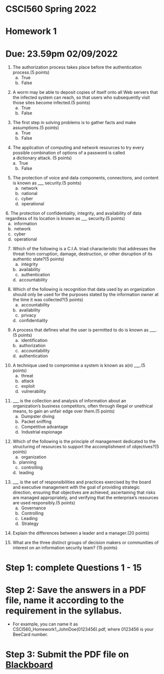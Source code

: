 # CSCI560 Spring 2022
# Homework 1
# Due: 23.59pm 02/09/2022

1. The authorization process takes place before the authentication process.(5 points)<br>
 	a. 	True<br>
 	b. 	False<br>
  
2. A worm may be able to deposit copies of itself onto all Web servers that the infected system can reach, so that users who subsequently visit those sites become infected.(5 points)<br>
 	a. 	True<br>
 	b. 	False<br>
  
  3. The first step in solving problems is to gather facts and make assumptions.(5 points)<br>
 	a. 	True<br>
 	b. 	False<br>
  
  4. The application of computing and network resources to try every possible combination of options of a password is called a dictionary attack. (5 points)<br>
  a. 	True<br>
 	b. 	False<br>
  
  5. The protection of voice and data components, connections, and content is known as \_\_\_ security.(5 points)<br>
 	a. 	network<br>
 	b. 	national <br>
 	c. 	cyber<br>
 	d. 	operational<br>
  
 6. The protection of confidentiality, integrity, and availability of data regardless of its location is known as \_\_\_ security.(5 points)<br>
 	a. 	information<br>
 	b. 	network<br>
 	c. 	cyber<br>
 	d. 	operational<br>
  
  7. Which of the following is a C.I.A. triad characteristic that addresses the threat from corruption, damage, destruction, or other disruption of its authentic state?(5 points)<br>
 	a. 	integrity<br>	b. 	availability<br>
 	c. 	authentication<br>	d. 	accountability<br>
  
  8. Which of the following is recognition that data used by an organization should only be used for the purposes stated by the information owner at the time it was collected?(5 points)<br>
 	a. 	accountability<br>	b. 	availability<br>
 	c. 	privacy<br>	d. 	confidentiality<br>
  
  9. A process that defines what the user is permitted to do is known as \_\_\_.(5 points)<br>
 	a. 	identification<br>	b. 	authorization<br>
 	c. 	accountability<br>	d. 	authentication<br>
  
  10. A technique used to compromise a system is known as a(n) \_\_\_.(5 points)<br>
 	a. 	threat<br>
 	b. 	attack <br>
 	c. 	exploit<br>
 	d. 	vulnerability<br>
  
  11. \_\_\_ is the collection and analysis of information about an organization’s business competitors, often through illegal or unethical means, to gain an unfair edge over them.(5 points)<br>
 	a. 	Dumpster diving<br>
 	b. 	Packet sniffing<br>
 	c. 	Competitive advantage<br>
 	d. 	Industrial espionage<br>
  
  12. Which of the following is the principle of management dedicated to the structuring of resources to support the accomplishment of objectives?(5 points)<br>
 	a. 	organization	<br>b. 	planning<br>
 	c. 	controlling<br>	d. 	leading<br>
  
  13. \_\_\_ is the set of responsibilities and practices exercised by the board and executive management with the goal of providing strategic direction, ensuring that objectives are achieved, ascertaining that risks are managed appropriately, and verifying that the enterprise’s resources are used responsibly.(5 points)<br>
 	a. 	Governance<br>
 	b. 	Controlling<br>
 	c. 	Leading<br>
 	d. 	Strategy<br>
  
  14. Explain the differences between a leader and a manager.(20 points)<br>

  15. What are the three distinct groups of decision makers or communities of interest on an information security team? (15 points)<br>

# Step 1: complete Questions 1 - 15
# Step 2: Save the answers in a PDF file, name it according to the requirement in the syllabus. 
+ For example, you can name it as CSCI560_Homework1_JohnDoe(0123456).pdf, where 0123456 is your BeeCard number.
# Step 3: Submit the PDF file on [Blackboard](https://blackboard.sau.edu/)
